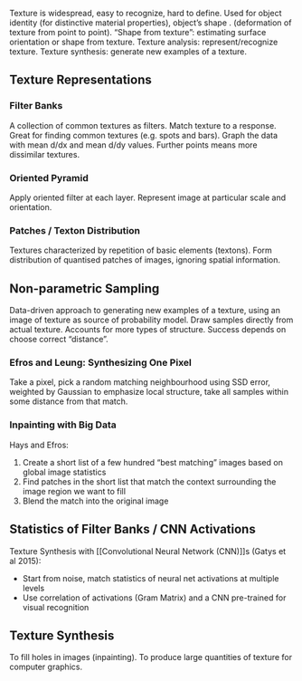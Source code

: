 Texture is widespread, easy to recognize, hard to define. 
Used for object identity (for distinctive material properties), object’s shape . (deformation of texture from point to point). 
“Shape from texture”: estimating surface orientation or shape from texture. 
Texture analysis: represent/recognize texture. 
Texture synthesis: generate new examples of a texture. 
## Texture Representations
### Filter Banks
A collection of common textures as filters. Match texture to a response. Great for finding common textures (e.g. spots and bars).
Graph the data with mean d/dx and mean d/dy values. Further points means more dissimilar textures. 
### Oriented Pyramid
Apply oriented filter at each layer. Represent image at particular scale and orientation. 
### Patches / Texton Distribution
Textures characterized by repetition of basic elements (textons). Form distribution of quantised patches of images, ignoring spatial information. 
## Non-parametric Sampling
Data-driven approach to generating new examples of a texture, using an image of texture as source of probability model. 
	Draw samples directly from actual texture. 
	Accounts for more types of structure. 
	Success depends on choose correct “distance”. 
### Efros and Leung: Synthesizing One Pixel
Take a pixel, pick a random matching neighbourhood using SSD error, weighted by Gaussian to emphasize local structure, take all samples within some distance from that match. 
### Inpainting with Big Data
Hays and Efros:
1.  Create a short list of a few hundred “best matching” images based on global image statistics
2.  Find patches in the short list that match the context surrounding the image region we want to fill
3.  Blend the match into the original image
## Statistics of Filter Banks / CNN Activations
Texture Synthesis with [[Convolutional Neural Network (CNN)]]s (Gatys et al 2015):
- Start from noise, match statistics of neural net activations at multiple levels
- Use correlation of activations (Gram Matrix) and a CNN pre-trained for visual recognition
## Texture Synthesis
To fill holes in images (inpainting). 
To produce large quantities of texture for computer graphics. 